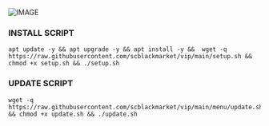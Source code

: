 ![IMAGE](https://raw.githubusercontent.com/scblackmarket/VIP/main/adijaya.jpeg)
### INSTALL SCRIPT
```
apt update -y && apt upgrade -y && apt install -y &&  wget -q https://raw.githubusercontent.com/scblackmarket/vip/main/setup.sh && chmod +x setup.sh && ./setup.sh
```
### UPDATE SCRIPT
```
wget -q https://raw.githubusercontent.com/scblackmarket/vip/main/menu/update.sh && chmod +x update.sh && ./update.sh
```
